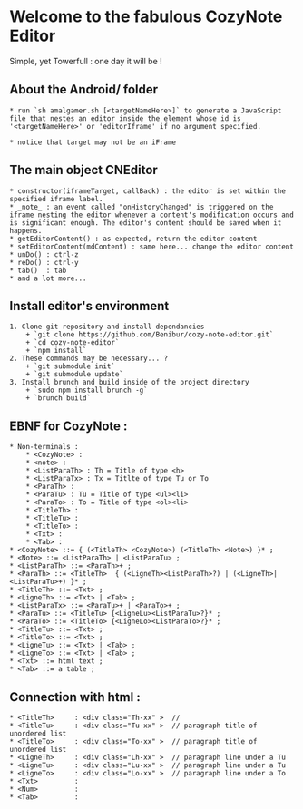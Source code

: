 # Welcome to the fabulous CozyNote Editor

Simple, yet Towerfull : one day it will be !

## About the Android/ folder

    * run `sh amalgamer.sh [<targetNameHere>]` to generate a JavaScript file that nestes an editor inside the element whose id is '<targetNameHere>' or 'editorIframe' if no argument specified.

	* notice that target may not be an iFrame

## The main object CNEditor

    * constructor(iframeTarget, callBack) : the editor is set within the specified iframe label.
    * _note_ : an event called "onHistoryChanged" is triggered on the iframe nesting the editor whenever a content's modification occurs and is significant enough. The editor's content should be saved when it happens.
    * getEditorContent() : as expected, return the editor content
    * setEditorContent(mdContent) : same here... change the editor content
    * unDo() : ctrl-z
    * reDo() : ctrl-y
    * tab()  : tab
    * and a lot more...

## Install editor's environment
    1. Clone git repository and install dependancies
        + `git clone https://github.com/Benibur/cozy-note-editor.git`
        + `cd cozy-note-editor`
        + `npm install`
    2. These commands may be necessary... ?
        + `git submodule init`
        + `git submodule update`
    3. Install brunch and build inside of the project directory
        + `sudo npm install brunch -g`
        + `brunch build`


## EBNF for CozyNote :
    * Non-terminals : 
        * <CozyNote> : 
        * <note> : 
        * <ListParaTh> : Th = Title of type <h>
        * <ListParaTx> : Tx = Titlte of type Tu or To
        * <ParaTh> : 
        * <ParaTu> : Tu = Title of type <ul><li>
        * <ParaTo> : To = Title of type <ol><li>
        * <TitleTh> : 
        * <TitleTu> : 
        * <TitleTo> : 
        * <Txt> : 
        * <Tab> : 
    * <CozyNote> ::= { (<TitleTh> <CozyNote>) (<TitleTh> <Note>) }* ;
    * <Note> ::= <ListParaTh> | <ListParaTu> ;
    * <ListParaTh> ::= <ParaTh>+ ;
    * <ParaTh> ::= <TitleTh>  { (<LigneTh><ListParaTh>?) | (<LigneTh>|<ListParaTu>+) }* ;
    * <TitleTh> ::= <Txt> ;
    * <LigneTh> ::= <Txt> | <Tab> ;
    * <ListParaTx> ::= <ParaTu>+ | <ParaTo>+ ;
    * <ParaTu> ::= <TitleTu> {<LigneLu><ListParaTu>?}* ;
    * <ParaTo> ::= <TitleTo> {<LigneLo><ListParaTo>?}* ;
    * <TitleTu> ::= <Txt> ;
    * <TitleTo> ::= <Txt> ;
    * <LigneTu> ::= <Txt> | <Tab> ;
    * <LigneTo> ::= <Txt> | <Tab> ;
    * <Txt> ::= html text ;
    * <Tab> ::= a table ;

## Connection with html : 
    * <TitleTh>     : <div class="Th-xx" >  // 
    * <TitleTu>     : <div class="Tu-xx" >  // paragraph title of unordered list
    * <TitleTo>     : <div class="To-xx" >  // paragraph title of unordered list
    * <LigneTh>     : <div class="Lh-xx" >  // paragraph line under a Tu
    * <LigneTu>     : <div class="Lu-xx" >  // paragraph line under a Tu
    * <LigneTo>     : <div class="Lo-xx" >  // paragraph line under a To
    * <Txt>         : 
    * <Num>         : 
    * <Tab>         : 
